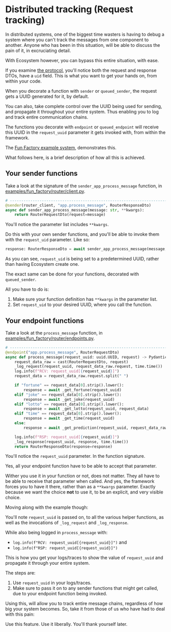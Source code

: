 # Distributed tracking (Request tracking)

In distributed systems, one of the biggest time wasters is having to debug a
system where you can't track the messages from one component to another. Anyone
who has been in this situation, will be able to discuss the pain of it, in
excruciating detail.

With Ecosystem however, you can bypass this entire situation, with ease.

If you examine [the protocol](./the_protocol.md), you'll notice both the
request and response DTOs, have a `uid` field. This is what you want to get
your hands on, from within your code.

When you decorate a function with `sender` or `queued_sender`, the request
gets a UUID generated for it, by default.

You can also, take complete control over the UUID being used for sending,
and propagate it throughout your entire system. Thus enabling you to log and
track entire communication chains.

The functions you decorate with `endpoint` or `queued_endpoint` will receive this
UUID in the `request_uuid` parameter it gets invoked with, from within the
framework.

The [Fun Factory example system](./examples/fun_factory/fun_factory.md),
demonstrates this.

What follows here, is a brief description of how all this is achieved.

## Your sender functions

Take a look at the signature of the `sender_app_process_message` function, in
[examples/fun_factory/router/client.py](../examples/fun_factory/router/client.py).

```python
# --------------------------------------------------------------------------------
@sender(router_client, "app.process_message", RouterResponseDto)
async def sender_app_process_message(message: str, **kwargs):
    return RouterRequestDto(request=message)
```

You'll notice the parameter list includes `**kwargs`. 

Do this with your own sender functions, and you'll be able to invoke them with the
`request_uid` parameter. Like so:

```python
response: RouterResponseDto = await sender_app_process_message(message, request_uid=uuid_to_use)
```

As you can see, `request_uid` is being set to a predetermined UUID, rather than having
Ecosystem create one.

The exact same can be done for your functions, decorated with `queued_sender`.

All you have to do is:
1. Make sure your function definition has `**kwargs` in the parameter list.
2. Set `request_uid` to your desired UUID, where you call the function.

## Your endpoint functions

Take a look at the `process_message` function, in
[examples/fun_factory/router/endpoints.py](../examples/fun_factory/router/endpoints.py).

```python
# --------------------------------------------------------------------------------
@endpoint("app.process_message", RouterRequestDto)
async def process_message(request_uuid: uuid.UUID, request) -> PydanticBaseModel:
    request_data_raw = cast(RouterRequestDto, request)
    _log_request(request_uuid, request_data_raw.request, time.time())
    log.info(f"RCV: request_uuid[{request_uuid}]")
    request_data = request_data_raw.request.split(" ")

    if "fortune" == request_data[0].strip().lower():
        response = await _get_fortune(request_uuid)
    elif "joke" == request_data[0].strip().lower():
        response = await _get_joke(request_uuid)
    elif "lotto" == request_data[0].strip().lower():
        response = await _get_lotto(request_uuid, request_data)
    elif "time" == request_data[0].strip().lower():
        response = await _get_time(request_uuid)
    else:
        response = await _get_prediction(request_uuid, request_data_raw.request)

    log.info(f"RSP: request_uuid[{request_uuid}]")
    _log_response(request_uuid, response, time.time())
    return RouterResponseDto(response=response)
```

You'll notice the `request_uuid` parameter. In the function signature.

Yes, all your endpoint function have to be able to accept that parameter.

Wither you use it in your function or not, does not matter. They all
have to be able to receive that parameter when called. And yes, the framework
forces you to have it there, rather than as a `**kwargs` parameter. Exactly
because we want the choice **not** to use it, to be an explicit, and very visible
choice.

Moving along with the example though:

You'll note `request_uuid` is passed on, to all the various helper functions, as
well as the invocations of `_log_request` and `_log_response`.

While also being logged in `process_message` with:
- `log.info(f"RCV: request_uuid[{request_uuid}]")` and
- `log.info(f"RSP: request_uuid[{request_uuid}]")`

This is how you get your logs/traces to show the value of `request_uuid` and
propagate it through your entire system.

The steps are:
1. Use `request_uuid` in your logs/traces.
2. Make sure to pass it on to any sender functions that might get called, due
   to your endpoint function being invoked.

Using this, will allow you to track entire message chains, regardless of how big
your system becomes. So, take it from those of us who have had to deal with this
pain:

Use this feature. Use it liberally. You'll thank yourself later.
